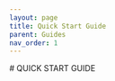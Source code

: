 ```yaml
---
layout: page
title: Quick Start Guide
parent: Guides
nav_order: 1
---
```

<link rel="shortcut icon" type="image/x-icon" href="{{ site.baseurl }}/images/favicon.ico?" >
# QUICK START GUIDE
